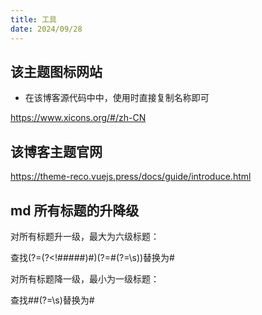 ```yaml
---
title: 工具
date: 2024/09/28
---
```



## 该主题图标网站
- 在该博客源代码中中，使用时直接复制名称即可

https://www.xicons.org/#/zh-CN

## 该博客主题官网
https://theme-reco.vuejs.press/docs/guide/introduce.html

## md 所有标题的升降级
对所有标题升一级，最大为六级标题：

查找(?=(?<!#####)#)(?=#(?=\s))替换为#

对所有标题降一级，最小为一级标题：

查找##(?=\s)替换为#